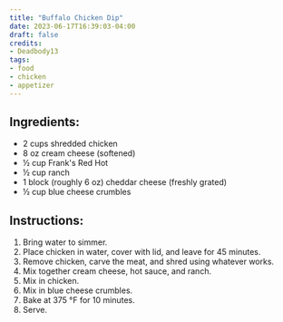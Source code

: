 ```yaml
---
title: "Buffalo Chicken Dip"
date: 2023-06-17T16:39:03-04:00
draft: false
credits:
- Deadbody13
tags:
- food
- chicken
- appetizer
---
```


## Ingredients:
- 2 cups shredded chicken
- 8 oz cream cheese (softened)
- &frac12; cup Frank's Red Hot
- &frac12; cup ranch
- 1 block (roughly 6 oz) cheddar cheese (freshly grated)
- &frac12; cup blue cheese crumbles

## Instructions:
1. Bring water to simmer.
1. Place chicken in water, cover with lid, and leave for 45 minutes. 
1. Remove chicken, carve the meat, and shred using whatever works.
1. Mix together cream cheese, hot sauce, and ranch.
1. Mix in chicken.
1. Mix in blue cheese crumbles.
1. Bake at 375 °F for 10 minutes.
1. Serve.
